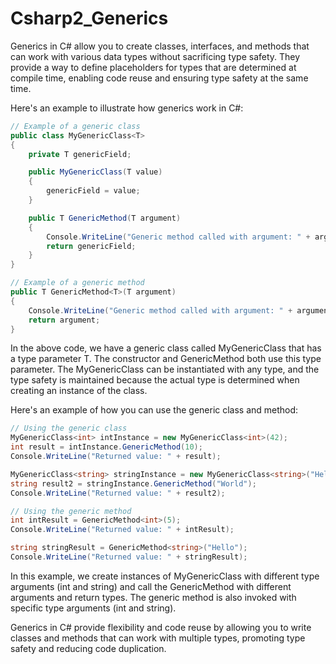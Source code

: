 # Csharp2_Generics

Generics in C# allow you to create classes, interfaces, and methods that can work with various data types without sacrificing type safety. They provide a way to define placeholders for types that are determined at compile time, enabling code reuse and ensuring type safety at the same time.

Here's an example to illustrate how generics work in C#:

```csharp
// Example of a generic class
public class MyGenericClass<T>
{
    private T genericField;

    public MyGenericClass(T value)
    {
        genericField = value;
    }

    public T GenericMethod(T argument)
    {
        Console.WriteLine("Generic method called with argument: " + argument);
        return genericField;
    }
}

// Example of a generic method
public T GenericMethod<T>(T argument)
{
    Console.WriteLine("Generic method called with argument: " + argument);
    return argument;
}
```

In the above code, we have a generic class called MyGenericClass that has a type parameter T. The constructor and GenericMethod both use this type parameter. The MyGenericClass can be instantiated with any type, and the type safety is maintained because the actual type is determined when creating an instance of the class.

Here's an example of how you can use the generic class and method:

```csharp
// Using the generic class
MyGenericClass<int> intInstance = new MyGenericClass<int>(42);
int result = intInstance.GenericMethod(10);
Console.WriteLine("Returned value: " + result);

MyGenericClass<string> stringInstance = new MyGenericClass<string>("Hello");
string result2 = stringInstance.GenericMethod("World");
Console.WriteLine("Returned value: " + result2);

// Using the generic method
int intResult = GenericMethod<int>(5);
Console.WriteLine("Returned value: " + intResult);

string stringResult = GenericMethod<string>("Hello");
Console.WriteLine("Returned value: " + stringResult);
```

In this example, we create instances of MyGenericClass with different type arguments (int and string) and call the GenericMethod with different arguments and return types. The generic method is also invoked with specific type arguments (int and string).

Generics in C# provide flexibility and code reuse by allowing you to write classes and methods that can work with multiple types, promoting type safety and reducing code duplication.


